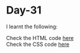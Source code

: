 # Day-31


I learnt the following:


Check the HTML code [here](./.html)  
Check the CSS code [here](./.css)